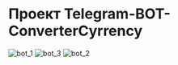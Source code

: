 # Проект Telegram-BOT-ConverterCyrrency
![bot_1](https://github.com/stanislav1800/Telegram-BOT-ConverterCyrrency/assets/77958472/271ad418-859a-4a9d-9de6-d8d0e817ca9d)
![bot_3](https://github.com/stanislav1800/Telegram-BOT-ConverterCyrrency/assets/77958472/21a9cec7-7fb6-4d4d-9206-e3ec068be6f2)
![bot_2](https://github.com/stanislav1800/Telegram-BOT-ConverterCyrrency/assets/77958472/009bce0e-b4fc-4953-b5f1-726ca77c081b)
